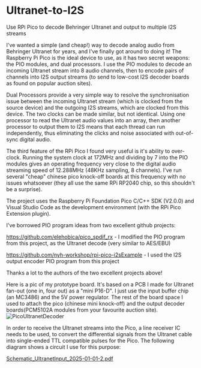 # Ultranet-to-I2S
Use RPi Pico to decode Behringer Ultranet and output to multiple I2S streams

I've wanted a simple (and cheap!) way to decode analog audio from Behringer Ultranet for years, and I've finally got around to doing it! The Raspberry Pi Pico is the ideal device to use, as it has two secret weapons: the PIO modules, and dual processors. I use the PIO modules to decode an incoming Ultranet stream into 8 audio channels, then to encode pairs of channels into I2S output streams (to send to low-cost I2S decoder boards as found on popular auction sites). 

Dual Processors provide a very simple way to resolve the synchronisation issue between the incoming Ultranet stream (which is clocked from the source device) and the outgoing I2S streams, which are clocked from this device. The two clocks can be made similar, but not identical. Using one processor to read the Ultranet audio values into an array, then another processor to output them to I2S means that each thread can run independently, thus eliminating the clicks and noise associated with out-of-sync digital audio.

The third feature of the RPi Pico I found very useful is it's ability to over-clock. Running the system clock at 172MHz and dividing by 7 into the PIO modules gives an operating frequency very close to the digital audio streaming speed of 12.288MHz (48KHz sampling, 8 channels). I've run several "cheap" chinese pico knock-off boards at this frequency with no issues whatsoever (they all use the same RPi RP2040 chip, so this shouldn't be a surprise).

The project uses the Raspberry Pi Foundation Pico C/C++ SDK (V2.0.0) and Visual Studio Code as the development environment (with the RPi Pico Extension plugin).

I've borrowed PIO program ideas from two excellent github projects:

https://github.com/elehobica/pico_spdif_rx - I modified the PIO program from this project, as the Ultranet decode (very similar to AES/EBU)

https://github.com/nyh-workshop/rpi-pico-i2sExample - I used the I2S output encoder PIO program from this project

Thanks a lot to the authors of the two excellent projects above!

Here is a pic of my prototype board. It's based on a PCB I made for Ultranet fan-out (one in, four out) as a "mini P16-D". I just use the input buffer chip (an MC3486) and the 5V power regulator. The rest of the board space I used to attach the pico (chinese mini knock-off) and the output decoder boards(PCM5102A modules from your favourite auction site).
![PicoUltranetDecoder](https://github.com/user-attachments/assets/e9e0c4d6-15a5-412d-a558-9ded5bb5acc3)

In order to receive the Ultranet streams into the Pico, a line receiver IC needs to be used, to convert the differential signals from the Ultranet cable into single-ended TTL compatible pulses for the Pico. The following diagram shows a circuit I use for this purpose:

[Schematic_UltranetInput_2025-01-01-2.pdf](https://github.com/user-attachments/files/18286932/Schematic_UltranetInput_2025-01-01-2.pdf)
